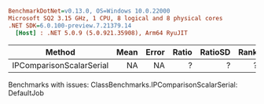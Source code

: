 ``` ini

BenchmarkDotNet=v0.13.0, OS=Windows 10.0.22000
Microsoft SQ2 3.15 GHz, 1 CPU, 8 logical and 8 physical cores
.NET SDK=6.0.100-preview.7.21379.14
  [Host] : .NET 5.0.9 (5.0.921.35908), Arm64 RyuJIT


```
|                   Method | Mean | Error | Ratio | RatioSD | Rank |
|------------------------- |-----:|------:|------:|--------:|-----:|
| IPComparisonScalarSerial |   NA |    NA |     ? |       ? |    ? |

Benchmarks with issues:
  ClassBenchmarks.IPComparisonScalarSerial: DefaultJob
